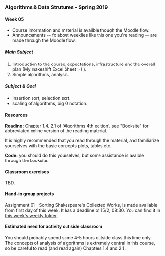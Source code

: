 ### Algorithms & Data Strutures - Spring 2019

#### Week 05
* Course information and material is availble though the Moodle flow.
* Announcements -- fx about weeklies like this one you're reading -- are made through the Moodle flow. 

##### Main Subject

1. Introduction to the course, expectations, infrastructure and the overall plan (My makeshift Excel Sheet :-) ).
2. Simple algorithms, analysis.

##### Subject & Goal
 * Insertion sort, selection sort.
 * scaling of algorithms, big O notation.

#### Resources
**Reading:** Chapter 1.4, 2.1 of 'Algorithms 4th edition', see ["Booksite"]() for abbreviated online version of the reading material.

It is highly recommended that you read through the material, and familiarize yourselves with the basic concepts plots, tables etc.

**Code:** you should do this yourselves, but some assistance is avaible through the booksite.

#### Classroom exercises
TBD.

#### Hand-in group projects
Assignment 01 - Sorting Shakespeare's Collected Works, is made available from first day of this week. It has a deadline of 15/2, 08:30. You can find it in [this week's weekly folder](https://github.com/datsoftlyngby/soft2019spring-algorithms/tree/master/Weeklies/Week_05/Assignment_01).

#### Estimated need for activity out side classroom
You should probably spend some 4-5 hours outside class this time only. The concepts of analysis of algorithms is extremely central in this course, so be careful to read (and read again) Chapters 1.4 and 2.1 .
